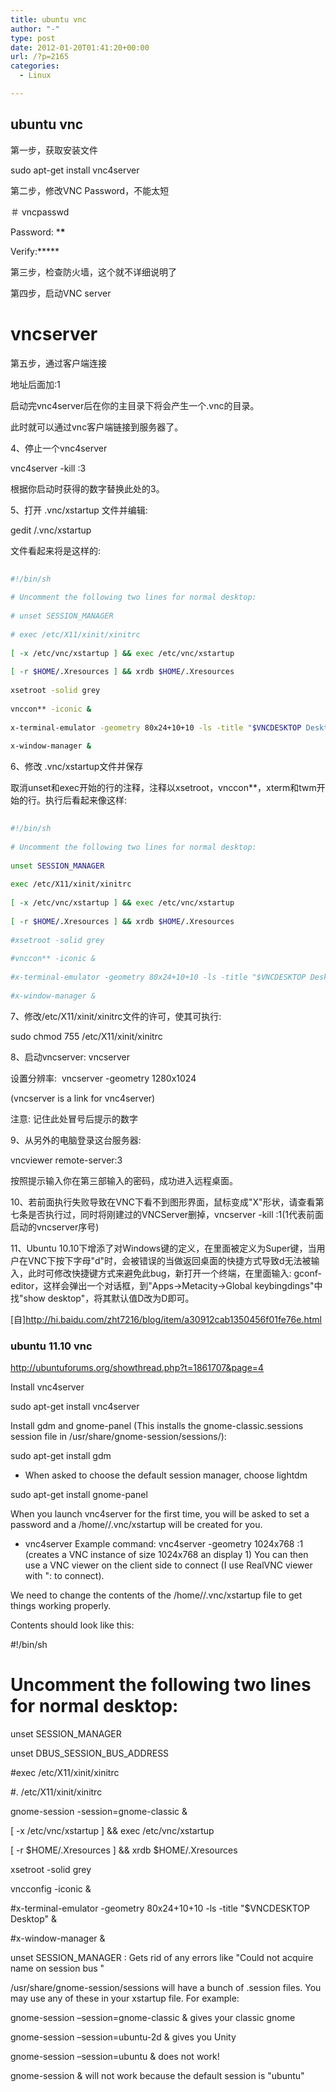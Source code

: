 ```yaml
---
title: ubuntu vnc
author: "-"
type: post
date: 2012-01-20T01:41:20+00:00
url: /?p=2165
categories:
  - Linux

---
```

## ubuntu vnc
第一步，获取安装文件

sudo apt-get install vnc4server

第二步，修改VNC Password，不能太短
  
＃ vncpasswd

Password: \***\***

Verify:\*****

第三步，检查防火墙，这个就不详细说明了

第四步，启动VNC server

# vncserver

第五步，通过客户端连接

地址后面加:1

启动完vnc4server后在你的主目录下将会产生一个.vnc的目录。
  
此时就可以通过vnc客户端链接到服务器了。
  
4、停止一个vnc4server
  
vnc4server -kill :3
  
根据你启动时获得的数字替换此处的3。
  
5、打开 .vnc/xstartup 文件并编辑: 
  
gedit /.vnc/xstartup
  
文件看起来将是这样的: 

```bash
   
#!/bin/sh
   
# Uncomment the following two lines for normal desktop:
   
# unset SESSION_MANAGER
   
# exec /etc/X11/xinit/xinitrc
   
[ -x /etc/vnc/xstartup ] && exec /etc/vnc/xstartup
   
[ -r $HOME/.Xresources ] && xrdb $HOME/.Xresources
   
xsetroot -solid grey
   
vnccon** -iconic &
   
x-terminal-emulator -geometry 80x24+10+10 -ls -title "$VNCDESKTOP Desktop" &
   
x-window-manager &

```

6、修改 .vnc/xstartup文件并保存
  
取消unset和exec开始的行的注释，注释以xsetroot，vnccon**，xterm和twm开始的行。执行后看起来像这样: 

```bash
   
#!/bin/sh
   
# Uncomment the following two lines for normal desktop:
   
unset SESSION_MANAGER
   
exec /etc/X11/xinit/xinitrc
   
[ -x /etc/vnc/xstartup ] && exec /etc/vnc/xstartup
   
[ -r $HOME/.Xresources ] && xrdb $HOME/.Xresources
   
#xsetroot -solid grey
   
#vnccon** -iconic &
   
#x-terminal-emulator -geometry 80x24+10+10 -ls -title "$VNCDESKTOP Desktop" &
   
#x-window-manager &

```

7、修改/etc/X11/xinit/xinitrc文件的许可，使其可执行: 
  
sudo chmod 755 /etc/X11/xinit/xinitrc
  
8、启动vncserver: vncserver

设置分辨率:  vncserver -geometry 1280x1024

(vncserver is a link for vnc4server)
  
注意: 记住此处冒号后提示的数字
  
9、从另外的电脑登录这台服务器: 
  
vncviewer remote-server:3
  
按照提示输入你在第三部输入的密码，成功进入远程桌面。
  
10、若前面执行失败导致在VNC下看不到图形界面，鼠标变成"X"形状，请查看第七条是否执行过，同时将刚建过的VNCServer删掉，vncserver -kill :1(1代表前面启动的vncserver序号)
  
11、Ubuntu 10.10下增添了对Windows键的定义，在里面被定义为Super键，当用户在VNC下按下字母"d"时，会被错误的当做返回桌面的快捷方式导致d无法被输入，此时可修改快捷键方式来避免此bug，新打开一个终端，在里面输入: gconf-editor，这样会弹出一个对话框，到"Apps->Metacity->Global keybingdings"中找"show desktop"，将其默认值D改为D即可。
  
[自]http://hi.baidu.com/zht7216/blog/item/a30912cab1350456f01fe76e.html

### ubuntu 11.10 vnc


http://ubuntuforums.org/showthread.php?t=1861707&page=4

Install vnc4server
  
sudo apt-get install vnc4server
  
Install gdm and gnome-panel (This installs the gnome-classic.sessions session file in /usr/share/gnome-session/sessions/):
  
sudo apt-get install gdm
  
- When asked to choose the default session manager, choose lightdm
  
sudo apt-get install gnome-panel
  
When you launch vnc4server for the first time, you will be asked to set a password and a /home/<user>/.vnc/xstartup will be created for you.
  
- vnc4server Example command: vnc4server -geometry 1024x768 :1 (creates a VNC instance of size 1024x768 an display 1) You can then use a VNC viewer on the client side to connect (I use RealVNC viewer with "<server-name>:<display-number> to connect).
  
We need to change the contents of the /home/<user-name>/.vnc/xstartup file to get things working properly.
  
Contents should look like this:
  
#!/bin/sh
  
# Uncomment the following two lines for normal desktop:
  
unset SESSION_MANAGER
  
unset DBUS_SESSION_BUS_ADDRESS
  
#exec /etc/X11/xinit/xinitrc
  
#. /etc/X11/xinit/xinitrc
  
gnome-session -session=gnome-classic &
  
[ -x /etc/vnc/xstartup ] && exec /etc/vnc/xstartup
  
[ -r $HOME/.Xresources ] && xrdb $HOME/.Xresources
  
xsetroot -solid grey
  
vncconfig -iconic &
  
#x-terminal-emulator -geometry 80x24+10+10 -ls -title "$VNCDESKTOP Desktop" &
  
#x-window-manager &

unset SESSION_MANAGER : Gets rid of any errors like "Could not acquire name on session bus "
  
/usr/share/gnome-session/sessions will have a bunch of .session files. You may use any of these in your xstartup file. For example:
  
gnome-session –session=gnome-classic & gives your classic gnome
  
gnome-session –session=ubuntu-2d & gives you Unity
  
gnome-session –session=ubuntu & does not work!
  
gnome-session & will not work because the default session is "ubuntu"